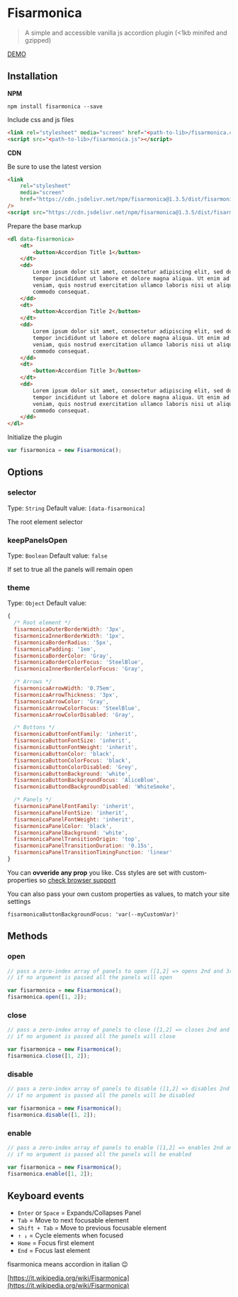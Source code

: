 # Fisarmonica

> A simple and accessible vanilla js accordion plugin (<1kb minifed and gzipped)

[DEMO](https://fisarmonica.netlify.com/)

## Installation

**NPM**

```shell
npm install fisarmonica --save
```

Include css and js files

```html
<link rel="stylesheet" media="screen" href="<path-to-lib>/fisarmonica.css" />
<script src="<path-to-lib>/fisarmonica.js"></script>
```

**CDN**

Be sure to use the latest version

```html
<link
    rel="stylesheet"
    media="screen"
    href="https://cdn.jsdelivr.net/npm/fisarmonica@1.3.5/dist/fisarmonica.min.css"
/>
<script src="https://cdn.jsdelivr.net/npm/fisarmonica@1.3.5/dist/fisarmonica.min.js"></script>
```

Prepare the base markup

```html
<dl data-fisarmonica>
    <dt>
        <button>Accordion Title 1</button>
    </dt>
    <dd>
        Lorem ipsum dolor sit amet, consectetur adipiscing elit, sed do eiusmod
        tempor incididunt ut labore et dolore magna aliqua. Ut enim ad minim
        veniam, quis nostrud exercitation ullamco laboris nisi ut aliquip ex ea
        commodo consequat.
    </dd>
    <dt>
        <button>Accordion Title 2</button>
    </dt>
    <dd>
        Lorem ipsum dolor sit amet, consectetur adipiscing elit, sed do eiusmod
        tempor incididunt ut labore et dolore magna aliqua. Ut enim ad minim
        veniam, quis nostrud exercitation ullamco laboris nisi ut aliquip ex ea
        commodo consequat.
    </dd>
    <dt>
        <button>Accordion Title 3</button>
    </dt>
    <dd>
        Lorem ipsum dolor sit amet, consectetur adipiscing elit, sed do eiusmod
        tempor incididunt ut labore et dolore magna aliqua. Ut enim ad minim
        veniam, quis nostrud exercitation ullamco laboris nisi ut aliquip ex ea
        commodo consequat.
    </dd>
</dl>
```

Initialize the plugin

```js
var fisarmonica = new Fisarmonica();
```

## Options

### selector

Type: `String`
Default value: `[data-fisarmonica]`

The root element selector

### keepPanelsOpen

Type: `Boolean`
Default value: `false`

If set to true all the panels will remain open

### theme

Type: `Object`
Default value:

```js
{
  /* Root element */
  fisarmonicaOuterBorderWidth: '3px',
  fisarmonicaInnerBorderWidth: '1px',
  fisarmonicaBorderRadius: '5px',
  fisarmonicaPadding: '1em',
  fisarmonicaBorderColor: 'Gray',
  fisarmonicaBorderColorFocus: 'SteelBlue',
  fisarmonicaInnerBorderColorFocus: 'Gray',

  /* Arrows */
  fisarmonicaArrowWidth: '0.75em',
  fisarmonicaArrowThickness: '3px',
  fisarmonicaArrowColor: 'Gray',
  fisarmonicaArrowColorFocus: 'SteelBlue',
  fisarmonicaArrowColorDisabled: 'Gray',

  /* Buttons */
  fisarmonicaButtonFontFamily: 'inherit',
  fisarmonicaButtonFontSize: 'inherit',
  fisarmonicaButtonFontWeight: 'inherit',
  fisarmonicaButtonColor: 'black',
  fisarmonicaButtonColorFocus: 'black',
  fisarmonicaButtonColorDisabled: 'Grey',
  fisarmonicaButtonBackground: 'white',
  fisarmonicaButtonBackgroundFocus: 'AliceBlue',
  fisarmonicaButtondBackgroundDisabled: 'WhiteSmoke',

  /* Panels */
  fisarmonicaPanelFontFamily: 'inherit',
  fisarmonicaPanelFontSize: 'inherit',
  fisarmonicaPanelFontWeight: 'inherit',
  fisarmonicaPanelColor: 'black',
  fisarmonicaPanelBackground: 'white',
  fisarmonicaPanelTransitionOrigin: 'top',
  fisarmonicaPanelTransitionDuration: '0.15s',
  fisarmonicaPanelTransitionTimingFunction: 'linear'
}
```

You can **ovveride any prop** you like. Css styles are set with custom-properties so [check browser support](https://caniuse.com/#feat=css-variables)

You can also pass your own custom properties as values, to match your site settings

`fisarmonicaButtonBackgroundFocus: 'var(--myCustomVar)'`

## Methods

### open

```js
// pass a zero-index array of panels to open ([1,2] => opens 2nd and 3rd panel)
// if no argument is passed all the panels will open

var fisarmonica = new Fisarmonica();
fisarmonica.open([1, 2]);
```

### close

```js
// pass a zero-index array of panels to close ([1,2] => closes 2nd and 3rd panel)
// if no argument is passed all the panels will close

var fisarmonica = new Fisarmonica();
fisarmonica.close([1, 2]);
```

### disable

```js
// pass a zero-index array of panels to disable ([1,2] => disables 2nd and 3rd panel)
// if no argument is passed all the panels will be disabled

var fisarmonica = new Fisarmonica();
fisarmonica.disable([1, 2]);
```

### enable

```js
// pass a zero-index array of panels to enable ([1,2] => enables 2nd and 3rd panel)
// if no argument is passed all the panels will be enabled

var fisarmonica = new Fisarmonica();
fisarmonica.enable([1, 2]);
```

## Keyboard events

-   `Enter` or `Space` = Expands/Collapses Panel
-   `Tab` = Move to next focusable element
-   `Shift + Tab` = Move to previous focusable element
-   `↑ ↓` = Cycle elements when focused
-   `Home` = Focus first element
-   `End` = Focus last element

fisarmonica means accordion in italian 😉

[https://it.wikipedia.org/wiki/Fisarmonica](https://it.wikipedia.org/wiki/Fisarmonica)
